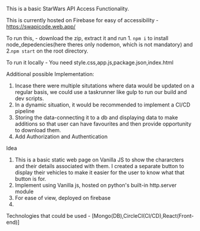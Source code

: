 This is a basic StarWars API Access Functionality.

This is currently hosted on Firebase for easy of accessibility - https://swapicode.web.app/

To run this, - download the zip, extract it and run  1. `npm i` to install node_depedencies(here theres only nodemon, which is not mandatory) and 2.`npm start` on the root directory.

To run it locally - You need style.css,app.js,package.json,index.html


Additional possible Implementation:

1. Incase there were multiple situtations where data would be updated on a regular basis, we could use a taskrunner like gulp to run our build and dev scripts.
2. In a dynamic situation, it would be recommended to implement a CI/CD pipeline
3. Storing the data-connecting it to a db and displaying data to make additions so that user can have favourites and then provide opportunity to download them.
4. Add Authorization and Authentication

Idea

1. This is a basic static web page on Vanilla JS to show the chararcters and their details associated with them. I created a separate button to display their vehicles to make it easier for the user to know what that button is for.
2. Implement using Vanilla js, hosted on python's built-in http.server module
3. For ease of view, deployed on firebase
4. 
Technologies that could be used - [Mongo(DB),CircleCI(CI/CD),React(Front-end)]
